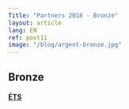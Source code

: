 ```yaml
---
Title: "Partners 2018 - Bronze"
layout: article
lang: EN
ref: post11
image: "/blog/argent-bronze.jpg"
---
```


## Bronze

#### **[ÉTS](https://www.etsmtl.ca)**
